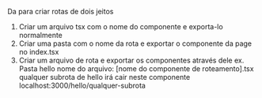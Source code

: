 Da para criar rotas de dois jeitos
1. Criar um arquivo tsx com o nome do componente e exporta-lo normalmente
2. Criar uma pasta com o nome da rota e exportar o componente da page no index.tsx
3. Criar um arquivo de rota e exportar os componentes através dele
    ex. 
        Pasta hello
        nome do arquivo: [nome do componente de roteamento].tsx
        qualquer subrota de hello irá cair neste componente
        localhost:3000/hello/qualquer-subrota


